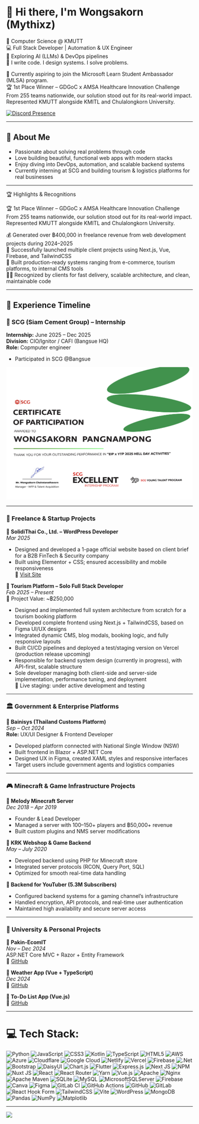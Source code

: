 # 👋 Hi there, I'm Wongsakorn (Mythixz)


🚀 Computer Science @ KMUTT  
💻 Full Stack Developer | Automation & UX Engineer  
🤖 Exploring AI (LLMs) & DevOps pipelines  
📌 I write code. I design systems. I solve problems.  

🎯 Currently aspiring to join the Microsoft Learn Student Ambassador (MLSA) program.  
🏆 1st Place Winner – GDGoC x AMSA Healthcare Innovation Challenge
From 255 teams nationwide, our solution stood out for its real-world impact.
Represented KMUTT alongside KMITL and Chulalongkorn University.


[![Discord Presence](https://lanyard.cnrad.dev/api/661916633958318090)](https://discord.com/users/661916633958318090)


---

## 🧠 About Me

- Passionate about solving real problems through code  
- Love building beautiful, functional web apps with modern stacks  
- Enjoy diving into DevOps, automation, and scalable backend systems  
- Currently interning at SCG and building tourism & logistics platforms for real businesses

---

🏆 Highlights & Recognitions

🏆 1st Place Winner – GDGoC x AMSA Healthcare Innovation Challenge
From 255 teams nationwide, our solution stood out for its real-world impact.
Represented KMUTT alongside KMITL and Chulalongkorn University.

💰 Generated over ฿400,000 in freelance revenue from web development projects during 2024–2025  
🚀 Successfully launched multiple client projects using Next.js, Vue, Firebase, and TailwindCSS  
🧩 Built production-ready systems ranging from e-commerce, tourism platforms, to internal CMS tools  
🧑‍💻 Recognized by clients for fast delivery, scalable architecture, and clean, maintainable code  

---


## 📌 Experience Timeline

### 🏢 SCG (Siam Cement Group) – Internship 
**Internship:** June 2025 – Dec 2025  
**Division:** CIO/Ignitor / CAFI (Bangsue HQ)  
**Role:** Copmputer engineer
- Participated in SCG @Bangsue

![SCG Certificate](https://raw.githubusercontent.com/Mythixz/Mythixz/main/SCGEIP.png)

---

### 💼 Freelance & Startup Projects

**🔹 SolidiThai Co., Ltd. – WordPress Developer**  
*Mar 2025*  
- Designed and developed a 1-page official website based on client brief for a B2B FinTech & Security company
- Built using Elementor + CSS; ensured accessibility and mobile responsiveness  
🔗 [Visit Site](https://www.solidithai.co.th)

**🔹 Tourism Platform – Solo Full Stack Developer**  
*Feb 2025 – Present*  
💼 Project Value: ~฿250,000
- Designed and implemented full system architecture from scratch for a tourism booking platform
- Developed complete frontend using Next.js + TailwindCSS, based on Figma UI/UX designs
- Integrated dynamic CMS, blog modals, booking logic, and fully responsive layouts
- Built CI/CD pipelines and deployed a test/staging version on Vercel (production release upcoming)
- Responsible for backend system design (currently in progress), with API-first, scalable structure
- Sole developer managing both client-side and server-side implementation, performance tuning, and deployment  
🔗 Live staging: under active development and testing

---

### 🏛️ Government & Enterprise Platforms

**🔹 Bainisys (Thailand Customs Platform)**  
*Sep – Oct 2024*  
**Role:** UX/UI Designer & Frontend Developer  
- Developed platform connected with National Single Window (NSW)  
- Built frontend in Blazor + ASP.NET Core  
- Designed UX in Figma, created XAML styles and responsive interfaces  
- Target users include government agents and logistics companies

---

### 🎮 Minecraft & Game Infrastructure Projects

**🔹 Melody Minecraft Server**  
*Dec 2018 – Apr 2019*  
- Founder & Lead Developer  
- Managed a server with 100–150+ players and ฿50,000+ revenue  
- Built custom plugins and NMS server modifications

**🔹 KRK Webshop & Game Backend**  
*May – July 2020*  
- Developed backend using PHP for Minecraft store  
- Integrated server protocols (RCON, Query Port, SQL)  
- Optimized for smooth real-time data handling

**🔹 Backend for YouTuber (5.3M Subscribers)**  
- Configured backend systems for a gaming channel’s infrastructure  
- Handled encryption, API protocols, and real-time user authentication  
- Maintained high availability and secure server access

---

### 🧪 University & Personal Projects

**🔹 Pakin-EcomIT**  
*Nov – Dec 2024*  
ASP.NET Core MVC + Razor + Entity Framework  
🔗 [GitHub](https://github.com/Mythixz/Pakin-EcomIT)

**🔹 Weather App (Vue + TypeScript)**  
*Dec 2024*  
🔗 [GitHub](https://github.com/Mythixz/vue-weather-check)

**🔹 To-Do List App (Vue.js)**  
🔗 [GitHub](https://github.com/Mythixz/vue-TodoList)

---


# 💻 Tech Stack:
![Python](https://img.shields.io/badge/python-3670A0?style=for-the-badge&logo=python&logoColor=ffdd54) ![JavaScript](https://img.shields.io/badge/javascript-%23323330.svg?style=for-the-badge&logo=javascript&logoColor=%23F7DF1E) ![CSS3](https://img.shields.io/badge/css3-%231572B6.svg?style=for-the-badge&logo=css3&logoColor=white) ![Kotlin](https://img.shields.io/badge/kotlin-%237F52FF.svg?style=for-the-badge&logo=kotlin&logoColor=white) ![TypeScript](https://img.shields.io/badge/typescript-%23007ACC.svg?style=for-the-badge&logo=typescript&logoColor=white) ![HTML5](https://img.shields.io/badge/html5-%23E34F26.svg?style=for-the-badge&logo=html5&logoColor=white) ![AWS](https://img.shields.io/badge/AWS-%23FF9900.svg?style=for-the-badge&logo=amazon-aws&logoColor=white) ![Azure](https://img.shields.io/badge/azure-%230072C6.svg?style=for-the-badge&logo=microsoftazure&logoColor=white) ![Cloudflare](https://img.shields.io/badge/Cloudflare-F38020?style=for-the-badge&logo=Cloudflare&logoColor=white) ![Google Cloud](https://img.shields.io/badge/GoogleCloud-%234285F4.svg?style=for-the-badge&logo=google-cloud&logoColor=white) ![Netlify](https://img.shields.io/badge/netlify-%23000000.svg?style=for-the-badge&logo=netlify&logoColor=#00C7B7) ![Vercel](https://img.shields.io/badge/vercel-%23000000.svg?style=for-the-badge&logo=vercel&logoColor=white) ![Firebase](https://img.shields.io/badge/firebase-%23039BE5.svg?style=for-the-badge&logo=firebase) ![.Net](https://img.shields.io/badge/.NET-5C2D91?style=for-the-badge&logo=.net&logoColor=white) ![Bootstrap](https://img.shields.io/badge/bootstrap-%238511FA.svg?style=for-the-badge&logo=bootstrap&logoColor=white) ![DaisyUI](https://img.shields.io/badge/daisyui-5A0EF8?style=for-the-badge&logo=daisyui&logoColor=white) ![Chart.js](https://img.shields.io/badge/chart.js-F5788D.svg?style=for-the-badge&logo=chart.js&logoColor=white) ![Flutter](https://img.shields.io/badge/Flutter-%2302569B.svg?style=for-the-badge&logo=Flutter&logoColor=white) ![Express.js](https://img.shields.io/badge/express.js-%23404d59.svg?style=for-the-badge&logo=express&logoColor=%2361DAFB) ![Next JS](https://img.shields.io/badge/Next-black?style=for-the-badge&logo=next.js&logoColor=white) ![NPM](https://img.shields.io/badge/NPM-%23CB3837.svg?style=for-the-badge&logo=npm&logoColor=white) ![Nuxt JS](https://img.shields.io/badge/Nuxt-002E3B?style=for-the-badge&logo=nuxt.js&logoColor=#00DC82) ![React](https://img.shields.io/badge/react-%2320232a.svg?style=for-the-badge&logo=react&logoColor=%2361DAFB) ![React Router](https://img.shields.io/badge/React_Router-CA4245?style=for-the-badge&logo=react-router&logoColor=white) ![Yarn](https://img.shields.io/badge/yarn-%232C8EBB.svg?style=for-the-badge&logo=yarn&logoColor=white) ![Vue.js](https://img.shields.io/badge/vue.js-%2335495e.svg?style=for-the-badge&logo=vuedotjs&logoColor=%234FC08D) ![Apache](https://img.shields.io/badge/apache-%23D42029.svg?style=for-the-badge&logo=apache&logoColor=white) ![Nginx](https://img.shields.io/badge/nginx-%23009639.svg?style=for-the-badge&logo=nginx&logoColor=white) ![Apache Maven](https://img.shields.io/badge/Apache%20Maven-C71A36?style=for-the-badge&logo=Apache%20Maven&logoColor=white) ![SQLite](https://img.shields.io/badge/sqlite-%2307405e.svg?style=for-the-badge&logo=sqlite&logoColor=white) ![MySQL](https://img.shields.io/badge/mysql-4479A1.svg?style=for-the-badge&logo=mysql&logoColor=white) ![MicrosoftSQLServer](https://img.shields.io/badge/Microsoft%20SQL%20Server-CC2927?style=for-the-badge&logo=microsoft%20sql%20server&logoColor=white) ![Firebase](https://img.shields.io/badge/firebase-a08021?style=for-the-badge&logo=firebase&logoColor=ffcd34) ![Canva](https://img.shields.io/badge/Canva-%2300C4CC.svg?style=for-the-badge&logo=Canva&logoColor=white) ![Figma](https://img.shields.io/badge/figma-%23F24E1E.svg?style=for-the-badge&logo=figma&logoColor=white) ![GitLab CI](https://img.shields.io/badge/gitlab%20CI-%23181717.svg?style=for-the-badge&logo=gitlab&logoColor=white) ![GitHub Actions](https://img.shields.io/badge/github%20actions-%232671E5.svg?style=for-the-badge&logo=githubactions&logoColor=white) ![GitHub](https://img.shields.io/badge/github-%23121011.svg?style=for-the-badge&logo=github&logoColor=white) ![GitLab](https://img.shields.io/badge/gitlab-%23181717.svg?style=for-the-badge&logo=gitlab&logoColor=white) ![React Hook Form](https://img.shields.io/badge/React%20Hook%20Form-%23EC5990.svg?style=for-the-badge&logo=reacthookform&logoColor=white) ![TailwindCSS](https://img.shields.io/badge/tailwindcss-%2338B2AC.svg?style=for-the-badge&logo=tailwind-css&logoColor=white) ![Vite](https://img.shields.io/badge/vite-%23646CFF.svg?style=for-the-badge&logo=vite&logoColor=white) ![WordPress](https://img.shields.io/badge/WordPress-%23117AC9.svg?style=for-the-badge&logo=WordPress&logoColor=white) ![MongoDB](https://img.shields.io/badge/MongoDB-%234ea94b.svg?style=for-the-badge&logo=mongodb&logoColor=white) ![Pandas](https://img.shields.io/badge/pandas-%23150458.svg?style=for-the-badge&logo=pandas&logoColor=white) ![NumPy](https://img.shields.io/badge/numpy-%23013243.svg?style=for-the-badge&logo=numpy&logoColor=white) ![Matplotlib](https://img.shields.io/badge/Matplotlib-%23ffffff.svg?style=for-the-badge&logo=Matplotlib&logoColor=black)

---
[![](https://visitcount.itsvg.in/api?id=Mythixz&icon=0&color=0)](https://visitcount.itsvg.in)

<!-- Proudly created with GPRM ( https://gprm.itsvg.in ) -->
